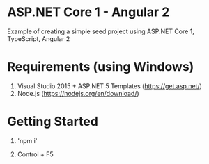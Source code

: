 # ASP.NET Core 1 - Angular 2

Example of creating a simple seed project using ASP.NET Core 1, TypeScript, Angular 2

# Requirements (using Windows)
 
1) Visual Studio 2015 + ASP.NET 5 Templates (https://get.asp.net/)
2) Node.js (https://nodejs.org/en/download/)

# Getting Started

1. 'npm i'

2. Control + F5